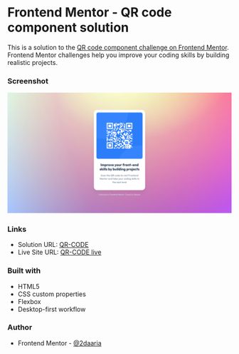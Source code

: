 # Frontend Mentor - QR code component solution

This is a solution to the [QR code component challenge on Frontend Mentor](https://www.frontendmentor.io/challenges/qr-code-component-iux_sIO_H). Frontend Mentor challenges help you improve your coding skills by building realistic projects.

### Screenshot

![](/project-screenshot.png)

### Links

- Solution URL: [QR-CODE](https://github.com/2daaria/qr-code)
- Live Site URL: [QR-CODE live](https://2daaria.github.io/qr-code/)


### Built with

- HTML5
- CSS custom properties
- Flexbox
- Desktop-first workflow

### Author

- Frontend Mentor - [@2daaria](https://www.frontendmentor.io/profile/2daaria)

